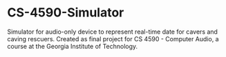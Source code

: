 # CS-4590-Simulator
 Simulator for audio-only device to represent real-time date for cavers and caving rescuers. Created as final project for CS 4590 - Computer Audio, a course at the Georgia Institute of Technology.
